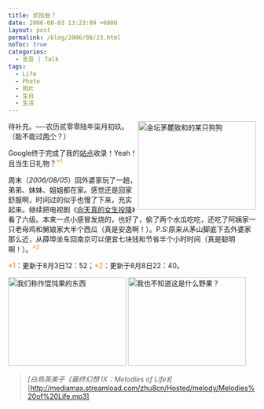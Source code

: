 ```yaml
---
title: 贰拾叁？
date: 2006-08-03 13:23:09 +0800
layout: post
permalink: /blog/2006/08/23.html
noToc: true
categories:
  - 言吾 | Talk
tags:
  - Life
  - Photo
  - 照片
  - 生日
  - 生活
---
```

<img src="{{ site.JB.STATIC_PATH }}/images/a-dog.jpg" alt="金坛茅麓致和的某只狗狗" style="float: right;" width="240" height="180" />待补充。&#8212;-农历贰零零陆年柒月初玖。（能不能过<acronym title="今年闰七月">两个</acronym>？）

Google终于完成了我的<a href="http://www.google.com/search?hl=zh-CN&#038;newwindow=1&#038;q=zhu8&#038;lr=" title="zhu8 - Google 搜索">站点</a>收录！Yeah！且当生日礼物？<sup><span style="color: rgb(255, 128, 0);">*1</span></sup> 

周末（*2006/08/05*）回外婆家玩了一趟，弟弟、妹妹、姐姐都在家。感觉还是回家舒服啊，时间过的似乎也慢了下来，充实起来。继续把电视剧《<a href="http://chenjun.com/blog/2006/08/xiang-tian-zhen-de-nv-sheng-tou-xiang.html" title="向天真的女生投降">向天真的女生投降</a>》看了六级。本来一点小感冒发烧的，也好了，偷了两个水瓜吃吃，还吃了阿姨家一只老母鸡和舅娘家大半个西瓜（真是安逸啊！）。P.S:原来从茅山脚底下去外婆家那么近，从薛埠坐车回南京可以便宜七块钱和节省半个小时时间（真是聪明啊！）。<sup><span style="color: rgb(255, 128, 0);">*2</span></sup>

<span style="color: rgb(255, 128, 0);">*1</span>：更新于8月3日12：52；<span style="color: rgb(255, 128, 0);">*2</span>：更新于8月8日22：40。

<!--more-->

  
<img src="{{ site.JB.STATIC_PATH }}/images/hundunguo.jpg" alt="我们称作馄饨果的东西" width="240" height="180" />  
<img src="{{ site.JB.STATIC_PATH }}/images/some-wild.jpg" alt="我也不知道这是什么野果？" width="240" height="180" />

> *[白鳥英美子《最终幻想 Ⅸ：Melodies of Life》]*  
> [http://mediamax.streamload.com/zhu8cn/Hosted/melody/Melodies%20of%20Life.mp3]